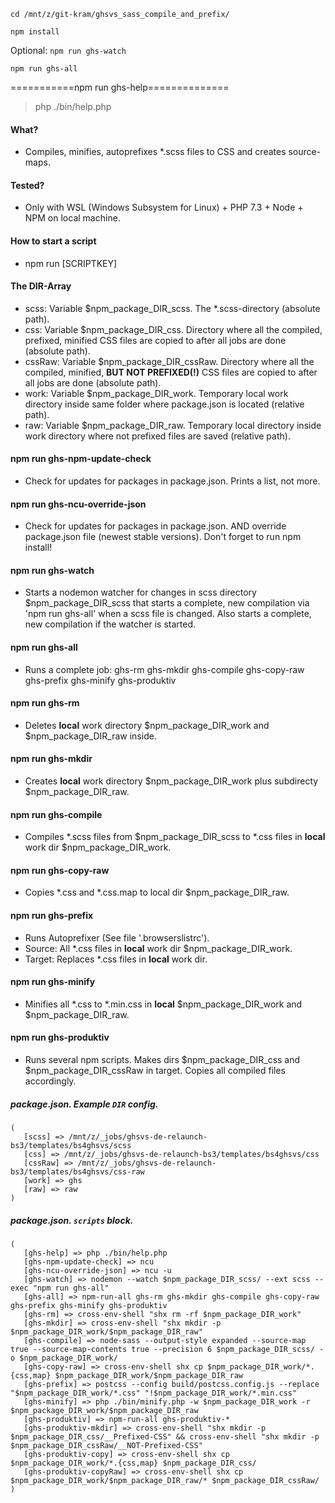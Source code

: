 `cd /mnt/z/git-kram/ghsvs_sass_compile_and_prefix/`

`npm install`

Optional: `npm run ghs-watch`

`npm run ghs-all`

===========npm run ghs-help==============
> php ./bin/help.php

#### What?
- Compiles, minifies, autoprefixes *.scss files to CSS and creates source-maps.

#### Tested?
- Only with WSL (Windows Subsystem for Linux) + PHP 7.3 + Node + NPM on local machine.

#### How to start a script
- npm run [SCRIPTKEY]

#### The DIR-Array
- scss: Variable $npm_package_DIR_scss. The *.scss-directory (absolute path).
- css: Variable $npm_package_DIR_css. Directory where all the compiled, prefixed, minified CSS files are copied to after all jobs are done (absolute path).
- cssRaw: Variable $npm_package_DIR_cssRaw. Directory where all the compiled, minified, **BUT NOT PREFIXED(!)** CSS files are copied to after all jobs are done (absolute path).
- work: Variable $npm_package_DIR_work. Temporary local work directory inside same folder where package.json is located (relative path).
- raw: Variable $npm_package_DIR_raw. Temporary local directory inside work directory where not prefixed files are saved (relative path).

#### npm run ghs-npm-update-check
- Check for updates for packages in package.json. Prints a list, not more.

#### npm run ghs-ncu-override-json
- Check for updates for packages in package.json. AND override package.json file (newest stable versions). Don't forget to run npm install!

#### npm run ghs-watch
- Starts a nodemon watcher for changes in scss directory $npm_package_DIR_scss that starts a complete, new compilation via 'npm run ghs-all' when a scss file is changed. Also starts a complete, new compilation if the watcher is started.

#### npm run ghs-all
- Runs a complete job: ghs-rm ghs-mkdir ghs-compile ghs-copy-raw ghs-prefix ghs-minify ghs-produktiv

#### npm run ghs-rm
- Deletes **local** work directory $npm_package_DIR_work and $npm_package_DIR_raw inside.

#### npm run ghs-mkdir
- Creates **local** work directory $npm_package_DIR_work plus subdirecty $npm_package_DIR_raw.

#### npm run ghs-compile
- Compiles *.scss files from $npm_package_DIR_scss to *.css files in **local** work dir $npm_package_DIR_work.

#### npm run ghs-copy-raw
- Copies *.css and *.css.map to local dir $npm_package_DIR_raw.

#### npm run ghs-prefix
- Runs Autoprefixer (See file '.browserslistrc'). 
- Source: All *.css files in **local** work dir $npm_package_DIR_work. 
- Target: Replaces *.css files in **local** work dir.

#### npm run ghs-minify
- Minifies all *.css to *.min.css in **local** $npm_package_DIR_work and $npm_package_DIR_raw.

#### npm run ghs-produktiv
- Runs several npm scripts. Makes dirs $npm_package_DIR_css and $npm_package_DIR_cssRaw in target. Copies all compiled files accordingly.

##### package.json. Example `DIR` config.
 ```Array
(
    [scss] => /mnt/z/_jobs/ghsvs-de-relaunch-bs3/templates/bs4ghsvs/scss
    [css] => /mnt/z/_jobs/ghsvs-de-relaunch-bs3/templates/bs4ghsvs/css
    [cssRaw] => /mnt/z/_jobs/ghsvs-de-relaunch-bs3/templates/bs4ghsvs/css-raw
    [work] => ghs
    [raw] => raw
)
```

##### package.json. `scripts` block.
 ```Array
(
    [ghs-help] => php ./bin/help.php
    [ghs-npm-update-check] => ncu
    [ghs-ncu-override-json] => ncu -u
    [ghs-watch] => nodemon --watch $npm_package_DIR_scss/ --ext scss --exec "npm run ghs-all"
    [ghs-all] => npm-run-all ghs-rm ghs-mkdir ghs-compile ghs-copy-raw ghs-prefix ghs-minify ghs-produktiv
    [ghs-rm] => cross-env-shell "shx rm -rf $npm_package_DIR_work"
    [ghs-mkdir] => cross-env-shell "shx mkdir -p $npm_package_DIR_work/$npm_package_DIR_raw"
    [ghs-compile] => node-sass --output-style expanded --source-map true --source-map-contents true --precision 6 $npm_package_DIR_scss/ -o $npm_package_DIR_work/
    [ghs-copy-raw] => cross-env-shell shx cp $npm_package_DIR_work/*.{css,map} $npm_package_DIR_work/$npm_package_DIR_raw
    [ghs-prefix] => postcss --config build/postcss.config.js --replace "$npm_package_DIR_work/*.css" "!$npm_package_DIR_work/*.min.css"
    [ghs-minify] => php ./bin/minify.php -w $npm_package_DIR_work -r $npm_package_DIR_work/$npm_package_DIR_raw
    [ghs-produktiv] => npm-run-all ghs-produktiv-*
    [ghs-produktiv-mkdir] => cross-env-shell "shx mkdir -p $npm_package_DIR_css/__Prefixed-CSS" && cross-env-shell "shx mkdir -p $npm_package_DIR_cssRaw/__NOT-Prefixed-CSS"
    [ghs-produktiv-copy] => cross-env-shell shx cp $npm_package_DIR_work/*.{css,map} $npm_package_DIR_css/
    [ghs-produktiv-copyRaw] => cross-env-shell shx cp $npm_package_DIR_work/$npm_package_DIR_raw/* $npm_package_DIR_cssRaw/
)
```

